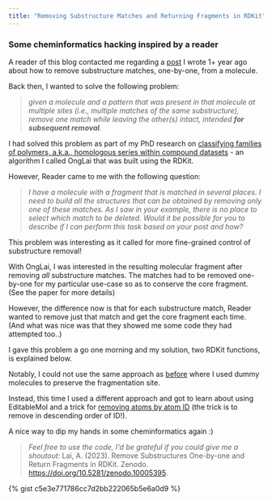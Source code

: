 ```yaml
---
title: "Removing Substructure Matches and Returning Fragments in RDKit"
---
```

### Some cheminformatics hacking inspired by a reader

A reader of this blog contacted me regarding a [post](https://adelenel.ai/deleteonesubstructure) I wrote 1+ year ago about how to remove substructure matches, one-by-one, from a molecule.

Back then, I wanted to solve the following problem:
> *given a molecule and a pattern that was present in that molecule at multiple sites (i.e., multiple matches of the same substructure), remove one match while leaving the other(s) intact, intended **for subsequent removal**.*

I had solved this problem as part of my PhD research on [classifying families of polymers, a.k.a., homologous series within compound datasets](https://jcheminf.biomedcentral.com/articles/10.1186/s13321-022-00663-y) - an algorithm I called OngLai that was built using the RDKit.

However, Reader came to me with the following question:

> *I have a molecule with a fragment that is matched in several places. I need to build all the structures that can be obtained by removing only one of these matches. As I saw in your example, there is no place to select which match to be deleted. Would it be possible for you to describe if I can perform this task based on your post and how?*

This problem was interesting as it called for more fine-grained control of substructure removal!

With OngLai, I was interested in the resulting molecular fragment after removing *all* substructure matches. The matches had to be removed one-by-one for my particular use-case so as to conserve the core fragment. (See the paper for more details)

However, the difference now is that for each substructure match, Reader wanted to remove just that match and get the core fragment each time. (And what was nice was that they showed me some code they had attempted too..)

I gave this problem a go one morning and my solution, two RDKit functions, is explained below.

Notably, I could not use the same approach as [before](https://adelenel.ai/deleteonesubstructure) where I used dummy molecules to preserve the fragmentation site.

Instead, this time I used a different approach and got to learn about using EditableMol and a trick for [removing atoms by atom ID](https://sourceforge.net/p/rdkit/mailman/rdkit-discuss/thread/18CBD7F4-0BCB-46F9-9F8C-77056B91FEC9%40icr.ac.uk/#msg29022394) (the trick is to remove in descending order of ID!). 

A nice way to dip my hands in some cheminformatics again :)

> *Feel free to use the code, I'd be grateful if you could give me a shoutout:*
> Lai, A. (2023). Remove Substructures One-by-one and Return Fragments in RDKit. Zenodo. https://doi.org/10.5281/zenodo.10005395.


{% gist c5e3e771786cc7d2bb222065b5e6a0d9 %}







